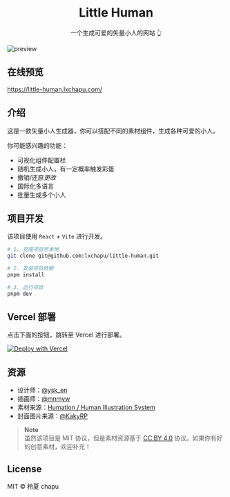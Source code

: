 <div align="center">
  <h1>Little Human</h1>

  <p>一个生成可爱的矢量小人的网站 👆</p>
</div>

![preview](https://s2.loli.net/2024/03/02/hba5MAilRXguZtr.webp)

## 在线预览

<https://little-human.lxchapu.com/>

## 介绍

这是一款矢量小人生成器，你可以搭配不同的素材组件，生成各种可爱的小人。

你可能感兴趣的功能：

- 可视化组件配置栏
- 随机生成小人，有一定概率触发彩蛋
- 撤销/还原*更改*
- 国际化多语言
- 批量生成多个小人

## 项目开发

该项目使用 `React` + `Vite` 进行开发。

```sh
# 1. 克隆项目至本地
git clone git@github.com:lxchapu/little-human.git

# 2. 安装项目依赖
pnpm install

# 3. 运行项目
pnpm dev
```

## Vercel 部署

点击下面的按钮，跳转至 Vercel 进行部署。

[![Deploy with Vercel](https://vercel.com/button)](https://vercel.com/import/project?template=https://github.com/lxchapu/little-human/)

## 资源

- 设计师：[@ysk_en](https://twitter.com/ysk_en)
- 插画师：[@mnmyw](https://twitter.com/mnmyw)
- 素材来源：[Humation / Human Illustration System](https://www.figma.com/community/plugin/1252595876303925244/humation-human-illustration-system)
- 封面图片来源：[@KakyRP](https://twitter.com/KakyRP/status/1755825094306181544)

> **Note**  
> 虽然该项目是 MIT 协议，但是素材资源基于 [CC BY 4.0](https://creativecommons.org/licenses/by/4.0/) 协议。如果你有好的创意素材，欢迎补充！

## License

MIT &copy; 柃夏 chapu
